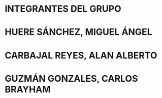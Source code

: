# INTEGRANTES DEL GRUPO

# HUERE SÁNCHEZ, MIGUEL ÁNGEL
# CARBAJAL REYES, ALAN ALBERTO
# GUZMÁN GONZALES, CARLOS BRAYHAM